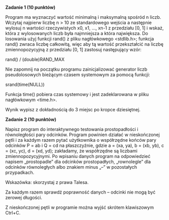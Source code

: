 **Zadanie 1 (10 punktów)**

Program ma wyznaczyć wartość minimalną i maksymalną spośród n liczb. Wczytaj najpierw liczbę n > 10 ze standardowego wejścia a następnie wylosuj n wartości rzeczywistych x0, x1, …, xn-1 z przedziału [0, 1] i wskaż, która z wylosowanych liczb była najmniejsza a która największa. Do losowania użyj funkcji rand() z pliku nagłówkowego <stdlib.h>; funkcja rand() zwraca liczbę całkowitą, więc aby tą wartość przekształcić na liczbę zmiennopozycyjną z przedziału [0, 1] zastosuj następujący wzór:

rand() / (double)RAND_MAX

Nie zapomnij na początku programu zainicjalizować generator liczb pseudolosowych bieżącym czasem systemowym za pomocą funkcji:

srand(time(NULL))

Funkcja time() pobiera czas systemowy i jest zadeklarowana w pliku nagłówkowym <time.h>.

Wynik wypisz z dokładnością do 3 miejsc po kropce dziesiętnej.

**Zadanie 2 (10 punktów)**

Napisz program do interaktywnego testowania prostopadłości i równoległości pary odcinków. Program powinien działać w nieskończonej pętli i za każdym razem pytać użytkownika o współrzędne końców pary odcinków P = ab i Q = cd na płaszczyźnie, gdzie  a = (xa, ya), b = (xb, yb), c = (xc, yc), d = (xd, yd); zakładamy, że współrzędne są liczbami zmiennopozycyjnymi. Po wpisaniu danych program na odpowiedzieć napisem „prostopadle” dla odcinków prostopadłych, „rownolegle” dla odcinków równoległych albo znakiem minus „–” w pozostałych przypadkach.

Wskazówka: skorzystaj z prawa Talesa.

Za każdym razem sprawdź poprawność danych – odcinki nie mogą być zerowej długości.

Z nieskończonej pętli w programie można wyjść skrótem klawiszowym Ctrl+C.